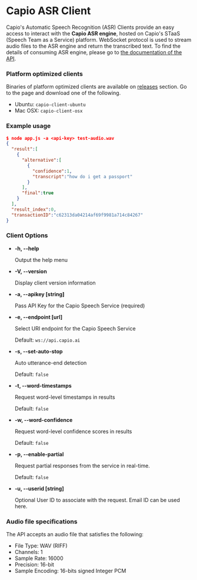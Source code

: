 # Capio ASR Client

Capio's Automatic Speech Recognition (ASR) Clients provide an easy access to interact with the  **Capio ASR engine**, hosted on Capio's STaaS (Speech Team as a Service) platform. WebSocket protocol is used to stream audio files to the ASR engine and return the transcribed text. To find the details of consuming ASR engine, please go to [the documentation of the API](https://capio.readme.io/docs/transcription-streaming-api).

### Platform optimized clients
Binaries of platform optimized clients are available on [releases](https://github.com/capioai/NodeJS.transcription.client/releases) section. Go to the page and download one of the following.
- Ubuntu: ```capio-client-ubuntu```
- Mac OSX: ```capio-client-osx```

### Example usage
```JSON
$ node app.js -a <api-key> test-audio.wav
{  
  "result":[  
    {  
      "alternative":[  
        {  
          "confidence":1,
          "transcript":"how do i get a passport"
        }
      ],
      "final":true
    }
  ],
  "result_index":0,
  "transactionID":"c62313da04214af69f9981a714c84267"
}
```

### Client Options
- **-h, --help**

	Output the help menu
- **-V, --version**

	Display client version information
- **-a, --apikey [string]**

	Pass API Key for the Capio Speech Service (required)
- **-e, --endpoint [url]**

	Select URI endpoint for the Capio Speech Service

	Default: ```ws://api.capio.ai```
- **-s, --set-auto-stop**

	 Auto utterance-end detection

	 Default: ```false```
- **-t, --word-timestamps**

	 Request word-level timestamps in results

	 Default: ```false```
- **-w, --word-confidence**

	 Request word-level confidence scores in results

	 Default: ```false```	 
- **-p, --enable-partial**

	Request partial responses from the service in real-time.

	Default: ```false```
- **-u, --userid [string]**

	Optional User ID to associate with the request. Email ID can be used here.

### Audio file specifications
The API accepts an audio file that satisfies the following:
- File Type: WAV (RIFF)
- Channels: 1
- Sample Rate: 16000
- Precision: 16-bit
- Sample Encoding: 16-bits signed Integer PCM
